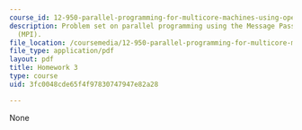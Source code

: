 ```yaml
---
course_id: 12-950-parallel-programming-for-multicore-machines-using-openmp-and-mpi-january-iap-2010
description: Problem set on parallel programming using the Message Passing Interface
  (MPI).
file_location: /coursemedia/12-950-parallel-programming-for-multicore-machines-using-openmp-and-mpi-january-iap-2010/3fc0048cde65f4f97830747947e82a28_MIT12_950IAP10_hw3.pdf
file_type: application/pdf
layout: pdf
title: Homework 3
type: course
uid: 3fc0048cde65f4f97830747947e82a28

---
```

None